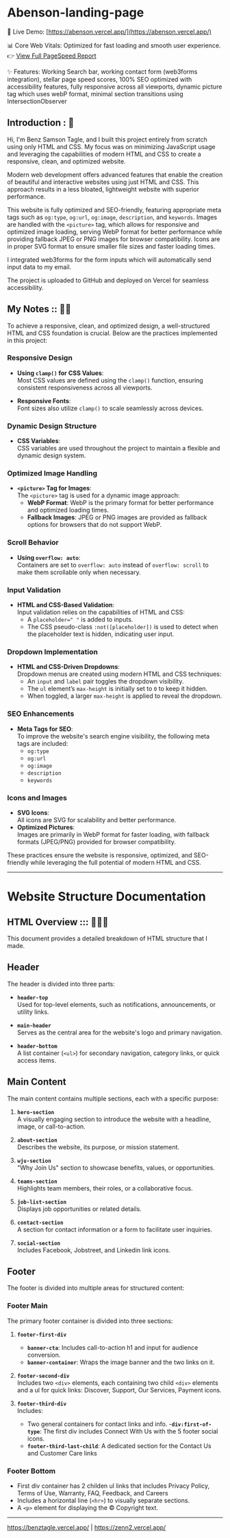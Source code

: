 # Abenson-landing-page

🚀 Live Demo: [https://abenson.vercel.app/](https://abenson.vercel.app/)

📊 Core Web Vitals: Optimized for fast loading and smooth user experience.
👉 [View Full PageSpeed Report](https://pagespeed.web.dev/analysis/https-abenson-vercel-app/ph63i4qhwb?form_factor=desktop)

✨ Features: Working Search bar, working contact form (web3forms integration), stellar page speed scores, 100% SEO optimized with accessibility features, fully responsive across all viewports, dynamic picture tag which uses webP format, minimal section transitions using IntersectionObserver

## Introduction : 🤟

Hi, I'm Benz Samson Tagle, and I built this project entirely from scratch using only HTML and CSS. My focus was on minimizing JavaScript usage and leveraging the capabilities of modern HTML and CSS to create a responsive, clean, and optimized website.

Modern web development offers advanced features that enable the creation of beautiful and interactive websites using just HTML and CSS. This approach results in a less bloated, lightweight website with superior performance.

This website is fully optimized and SEO-friendly, featuring appropriate meta tags such as `og:type`, `og:url`, `og:image`, `description`, and `keywords`. Images are handled with the `<picture>` tag, which allows for responsive and optimized image loading, serving WebP format for better performance while providing fallback JPEG or PNG images for browser compatibility. Icons are in proper SVG format to ensure smaller file sizes and faster loading times.

I integrated web3forms for the form inputs which will automatically send input data to my email.

The project is uploaded to GitHub and deployed on Vercel for seamless accessibility.

## My Notes :: 🤟🤟

To achieve a responsive, clean, and optimized design, a well-structured HTML and CSS foundation is crucial. Below are the practices implemented in this project:

### Responsive Design

- **Using `clamp()` for CSS Values**:  
  Most CSS values are defined using the `clamp()` function, ensuring consistent responsiveness across all viewports.

- **Responsive Fonts**:  
  Font sizes also utilize `clamp()` to scale seamlessly across devices.

### Dynamic Design Structure

- **CSS Variables**:  
  CSS variables are used throughout the project to maintain a flexible and dynamic design system.

### Optimized Image Handling

- **`<picture>` Tag for Images**:  
  The `<picture>` tag is used for a dynamic image approach:
  - **WebP Format**: WebP is the primary format for better performance and optimized loading times.
  - **Fallback Images**: JPEG or PNG images are provided as fallback options for browsers that do not support WebP.

### Scroll Behavior

- **Using `overflow: auto`**:  
  Containers are set to `overflow: auto` instead of `overflow: scroll` to make them scrollable only when necessary.

### Input Validation

- **HTML and CSS-Based Validation**:  
  Input validation relies on the capabilities of HTML and CSS:
  - A `placeholder=" "` is added to inputs.
  - The CSS pseudo-class `:not([placeholder])` is used to detect when the placeholder text is hidden, indicating user input.

### Dropdown Implementation

- **HTML and CSS-Driven Dropdowns**:  
  Dropdown menus are created using modern HTML and CSS techniques:
  - An `input` and `label` pair toggles the dropdown visibility.
  - The `ul` element’s `max-height` is initially set to `0` to keep it hidden.
  - When toggled, a larger `max-height` is applied to reveal the dropdown.

### SEO Enhancements

- **Meta Tags for SEO**:  
  To improve the website's search engine visibility, the following meta tags are included:
  - `og:type`
  - `og:url`
  - `og:image`
  - `description`
  - `keywords`

### Icons and Images

- **SVG Icons**:  
  All icons are SVG for scalability and better performance.
- **Optimized Pictures**:  
  Images are primarily in WebP format for faster loading, with fallback formats (JPEG/PNG) provided for browser compatibility.

These practices ensure the website is responsive, optimized, and SEO-friendly while leveraging the full potential of modern HTML and CSS.

---

# Website Structure Documentation

## HTML Overview ::: 🤟🤟🤟

This document provides a detailed breakdown of HTML structure that I made.

## Header

The header is divided into three parts:

- **`header-top`**  
  Used for top-level elements, such as notifications, announcements, or utility links.

- **`main-header`**  
  Serves as the central area for the website's logo and primary navigation.

- **`header-bottom`**  
  A list container (`<ul>`) for secondary navigation, category links, or quick access items.

## Main Content

The main content contains multiple sections, each with a specific purpose:

1. **`hero-section`**  
   A visually engaging section to introduce the website with a headline, image, or call-to-action.

2. **`about-section`**  
   Describes the website, its purpose, or mission statement.

3. **`wju-section`**  
   "Why Join Us" section to showcase benefits, values, or opportunities.

4. **`teams-section`**  
   Highlights team members, their roles, or a collaborative focus.

5. **`job-list-section`**  
   Displays job opportunities or related details.

6. **`contact-section`**  
   A section for contact information or a form to facilitate user inquiries.

7. **`social-section`**  
   Includes Facebook, Jobstreet, and Linkedin link icons.

## Footer

The footer is divided into multiple areas for structured content:

### Footer Main

The primary footer container is divided into three sections:

1. **`footer-first-div`**

   - **`banner-cta`**: Includes call-to-action h1 and input for audience conversion.
   - **`banner-container`**: Wraps the image banner and the two links on it.

2. **`footer-second-div`**  
   Includes two `<div>` elements, each containing two child `<div>` elements and a ul for quick links: Discover, Support, Our Services, Payment icons.

3. **`footer-third-div`**  
   Includes:
   - Two general containers for contact links and info. -**`div:first-of-type`**: The first div includes Connect With Us with the 5 footer social icons.
   - **`footer-third-last-child`**: A dedicated section for the Contact Us and Customer Care links

### Footer Bottom

- First div container has 2 childen ul links that includes Privacy Policy, Terms of Use, Warranty, FAQ, Feedback, and Careers
- Includes a horizontal line (`<hr>`) to visually separate sections.
- A `<p>` element for displaying the © Copyright text.

---

https://benztagle.vercel.app/ | https://zenn2.vercel.app/
